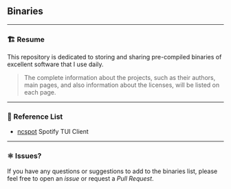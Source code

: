 ## Binaries

---
### 🏗️ Resume

This repository is dedicated to storing and sharing pre-compiled binaries of excellent software that I use daily.

> The complete information about the projects, such as their authors, main pages, and also information about the licenses, will be listed on each page.

---
### 🔗 Reference List

- [ncspot](https://github.com/gqtn/bin/tree/main/ncspot) Spotify TUI Client

---
### ⚛️ Issues?

If you have any questions or suggestions to add to the binaries list, please feel free to open an _issue_ or request a _Pull Request_.
